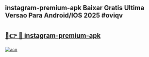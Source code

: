 ## instagram-premium-apk Baixar Gratis Ultima Versao Para Android/IOS 2025 #oviqv

# <h2><a href="https://ainizakaria.my?title=instagram-premium-apk&ref=20M">🔗👉 🔴 instagram-premium-apk</a></h2>

[![acn](https://github.com/user-attachments/assets/0f9c940e-d8b0-45ae-aac7-cd30a18b3e1c)](https://ainizakaria.my?title=instagram-premium-apk&ref=20M)

